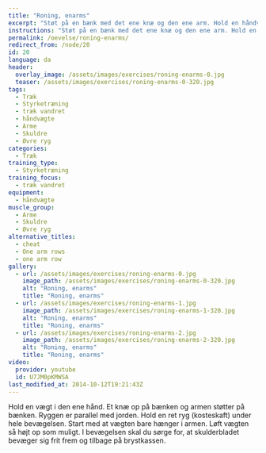 ```yaml
---
title: "Roning, enarms"
excerpt: "Støt på en bænk med det ene knæ og den ene arm. Hold en håndvægt i den ene hånd. Træk vægten op, mens du holder kroppen i ro."
instructions: "Støt på en bænk med det ene knæ og den ene arm. Hold en håndvægt i den ene hånd. Træk vægten op, mens du holder kroppen i ro."
permalink: /oevelse/roning-enarms/
redirect_from: /node/20
id: 20
language: da
header:
  overlay_image: /assets/images/exercises/roning-enarms-0.jpg
  teaser: /assets/images/exercises/roning-enarms-0-320.jpg
tags:
  - Træk
  - Styrketræning
  - træk vandret
  - håndvægte
  - Arme
  - Skuldre
  - Øvre ryg
categories:
  - Træk
training_type: 
  - Styrketræning
training_focus: 
  - træk vandret
equipment:
  - håndvægte
muscle_group:
  - Arme
  - Skuldre
  - Øvre ryg
alternative_titles:
  - cheat
  - One arm rows
  - one arm row
gallery:
  - url: /assets/images/exercises/roning-enarms-0.jpg
    image_path: /assets/images/exercises/roning-enarms-0-320.jpg
    alt: "Roning, enarms"
    title: "Roning, enarms"
  - url: /assets/images/exercises/roning-enarms-1.jpg
    image_path: /assets/images/exercises/roning-enarms-1-320.jpg
    alt: "Roning, enarms"
    title: "Roning, enarms"
  - url: /assets/images/exercises/roning-enarms-2.jpg
    image_path: /assets/images/exercises/roning-enarms-2-320.jpg
    alt: "Roning, enarms"
    title: "Roning, enarms"
video:
  provider: youtube
  id: U7JM0pKMWSA
last_modified_at: 2014-10-12T19:21:43Z
---
```


Hold en vægt i den ene hånd. Et knæ op på bænken og armen støtter på bænken. Ryggen er parallel med jorden. Hold en ret ryg (kosteskaft) under hele bevægelsen. Start med at vægten bare hænger i armen. Løft vægten så højt op som muligt. I bevægelsen skal du sørge for, at skulderbladet bevæger sig frit frem og tilbage på brystkassen.
